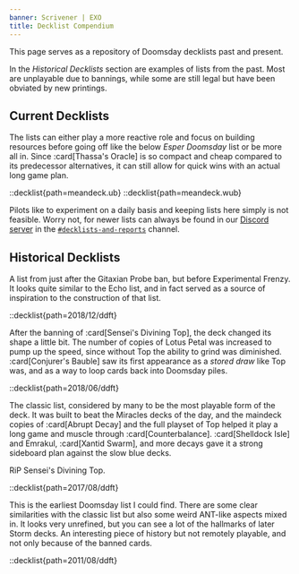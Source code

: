 ```yaml
---
banner: Scrivener | EXO
title: Decklist Compendium
---
```


This page serves as a repository of Doomsday decklists past and present.

In the _Historical Decklists_ section are examples of lists from the past. Most
are unplayable due to bannings, while some are still legal but have been
obviated by new printings.

## Current Decklists

The lists can either play a more reactive role and focus on building resources
before going off like the below _Esper Doomsday_ list or be more all in. Since
:card[Thassa's Oracle] is so compact and cheap compared to its predecessor
alternatives, it can still allow for quick wins with an actual long game plan.

::decklist{path=meandeck.ub}
::decklist{path=meandeck.wub}

Pilots like to experiment on a daily basis and keeping lists here simply is not
feasible. Worry not, for newer lists can always be found in our [Discord
server](/discord) in the [`#decklists-and-reports`][decklists] channel.

[decklists]: https://discord.com/channels/398217260344410112/1148880149819953253

## Historical Decklists

A list from just after the Gitaxian Probe ban, but before Experimental Frenzy.
It looks quite similar to the Echo list, and in fact served as a source of
inspiration to the construction of that list.

::decklist{path=2018/12/ddft}

After the banning of :card[Sensei's Divining Top], the deck changed its shape a
little bit. The number of copies of Lotus Petal was increased to pump up the
speed, since without Top the ability to grind was diminished. :card[Conjurer's
Bauble] saw its first appearance as a _stored draw_ like Top was, and as a way
to loop cards back into Doomsday piles.

::decklist{path=2018/06/ddft}

The classic list, considered by many to be the most playable form of the deck.
It was built to beat the Miracles decks of the day, and the maindeck copies of
:card[Abrupt Decay] and the full playset of Top helped it play a long game and
muscle through :card[Counterbalance]. :card[Shelldock Isle] and Emrakul,
:card[Xantid Swarm], and more decays gave it a strong sideboard plan against the
slow blue decks.

RiP Sensei's Divining Top.

::decklist{path=2017/08/ddft}

This is the earliest Doomsday list I could find. There are some clear
similarities with the classic list but also some weird ANT-like aspects mixed
in. It looks very unrefined, but you can see a lot of the hallmarks of later
Storm decks. An interesting piece of history but not remotely playable, and not
only because of the banned cards.

::decklist{path=2011/08/ddft}
